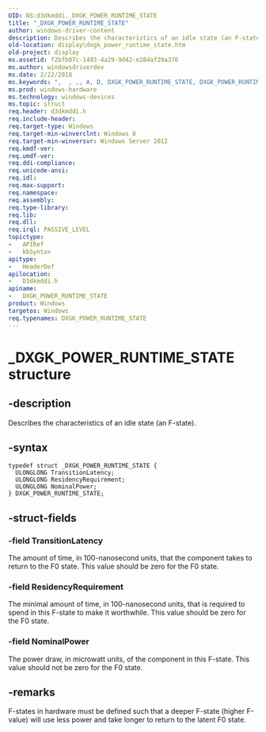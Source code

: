 ```yaml
---
UID: NS:d3dkmddi._DXGK_POWER_RUNTIME_STATE
title: "_DXGK_POWER_RUNTIME_STATE"
author: windows-driver-content
description: Describes the characteristics of an idle state (an F-state).
old-location: display\dxgk_power_runtime_state.htm
old-project: display
ms.assetid: f2bfb07c-1493-4a29-9d42-e284af29a376
ms.author: windowsdriverdev
ms.date: 2/22/2018
ms.keywords: ",  , ,, A, D, DXGK_POWER_RUNTIME_STATE, DXGK_POWER_RUNTIME_STATE structure [Display Devices], E, G, I, K, M, N, O, P, R, S, T, U, W, X, _, _DXGK_POWER_RUNTIME_STATE, d3dkmddi/DXGK_POWER_RUNTIME_STATE, display.dxgk_power_runtime_state"
ms.prod: windows-hardware
ms.technology: windows-devices
ms.topic: struct
req.header: d3dkmddi.h
req.include-header: 
req.target-type: Windows
req.target-min-winverclnt: Windows 8
req.target-min-winversvr: Windows Server 2012
req.kmdf-ver: 
req.umdf-ver: 
req.ddi-compliance: 
req.unicode-ansi: 
req.idl: 
req.max-support: 
req.namespace: 
req.assembly: 
req.type-library: 
req.lib: 
req.dll: 
req.irql: PASSIVE_LEVEL
topictype:
-	APIRef
-	kbSyntax
apitype:
-	HeaderDef
apilocation:
-	D3dkmddi.h
apiname:
-	DXGK_POWER_RUNTIME_STATE
product: Windows
targetos: Windows
req.typenames: DXGK_POWER_RUNTIME_STATE
---
```


# _DXGK_POWER_RUNTIME_STATE structure


## -description


Describes the characteristics of an idle state (an F-state).


## -syntax


````
typedef struct _DXGK_POWER_RUNTIME_STATE {
  ULONGLONG TransitionLatency;
  ULONGLONG ResidencyRequirement;
  ULONGLONG NominalPower;
} DXGK_POWER_RUNTIME_STATE;
````


## -struct-fields




### -field TransitionLatency

The amount of time, in 100-nanosecond units, that the component takes to return to the F0 state.
   This value should be zero for the F0 state.


### -field ResidencyRequirement

The minimal amount of time, in 100-nanosecond units, that is required to spend in
   this F-state to make it worthwhile. This value should be zero for the F0 state.


### -field NominalPower

The power draw, in microwatt units, of the component in this F-state. This  value should not be zero for the F0 state.


## -remarks



F-states in hardware must be defined such that a deeper F-state (higher F-value) will use less power and take longer to return to the latent F0 state.



